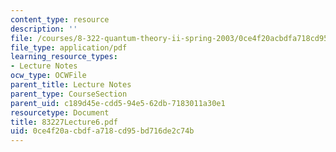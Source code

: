 ```yaml
---
content_type: resource
description: ''
file: /courses/8-322-quantum-theory-ii-spring-2003/0ce4f20acbdfa718cd95bd716de2c74b_83227Lecture6.pdf
file_type: application/pdf
learning_resource_types:
- Lecture Notes
ocw_type: OCWFile
parent_title: Lecture Notes
parent_type: CourseSection
parent_uid: c189d45e-cdd5-94e5-62db-7183011a30e1
resourcetype: Document
title: 83227Lecture6.pdf
uid: 0ce4f20a-cbdf-a718-cd95-bd716de2c74b
---
```

